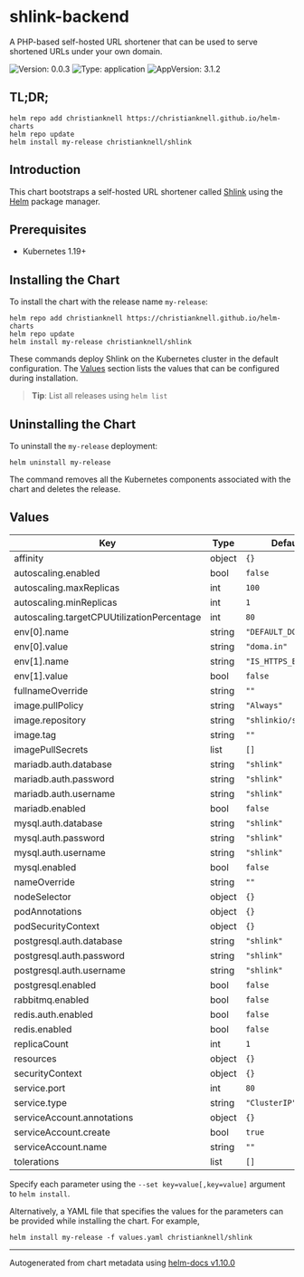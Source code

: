 # shlink-backend

A PHP-based self-hosted URL shortener that can be used to serve shortened URLs under your own domain.

![Version: 0.0.3](https://img.shields.io/badge/Version-0.0.3-informational?style=flat-square) ![Type: application](https://img.shields.io/badge/Type-application-informational?style=flat-square) ![AppVersion: 3.1.2](https://img.shields.io/badge/AppVersion-3.1.2-informational?style=flat-square)

## TL;DR;

```console
helm repo add christianknell https://christianknell.github.io/helm-charts
helm repo update
helm install my-release christianknell/shlink
```

## Introduction

This chart bootstraps a self-hosted URL shortener called [Shlink](https://shlink.io) using the [Helm](https://helm.sh) package manager.

## Prerequisites

- Kubernetes 1.19+

## Installing the Chart

To install the chart with the release name `my-release`:

```console
helm repo add christianknell https://christianknell.github.io/helm-charts
helm repo update
helm install my-release christianknell/shlink
```

These commands deploy Shlink on the Kubernetes cluster in the default configuration. The [Values](#values) section lists the values that can be configured during installation.

> **Tip**: List all releases using `helm list`

## Uninstalling the Chart

To uninstall the `my-release` deployment:

```console
helm uninstall my-release
```

The command removes all the Kubernetes components associated with the chart and deletes the release.

## Values

| Key                                        | Type   | Default              | Description |
| ------------------------------------------ | ------ | -------------------- | ----------- |
| affinity                                   | object | `{}`                 |             |
| autoscaling.enabled                        | bool   | `false`              |             |
| autoscaling.maxReplicas                    | int    | `100`                |             |
| autoscaling.minReplicas                    | int    | `1`                  |             |
| autoscaling.targetCPUUtilizationPercentage | int    | `80`                 |             |
| env[0].name                                | string | `"DEFAULT_DOMAIN"`   |             |
| env[0].value                               | string | `"doma.in"`          |             |
| env[1].name                                | string | `"IS_HTTPS_ENABLED"` |             |
| env[1].value                               | bool   | `false`              |             |
| fullnameOverride                           | string | `""`                 |             |
| image.pullPolicy                           | string | `"Always"`           |             |
| image.repository                           | string | `"shlinkio/shlink"`  |             |
| image.tag                                  | string | `""`                 |             |
| imagePullSecrets                           | list   | `[]`                 |             |
| mariadb.auth.database                      | string | `"shlink"`           |             |
| mariadb.auth.password                      | string | `"shlink"`           |             |
| mariadb.auth.username                      | string | `"shlink"`           |             |
| mariadb.enabled                            | bool   | `false`              |             |
| mysql.auth.database                        | string | `"shlink"`           |             |
| mysql.auth.password                        | string | `"shlink"`           |             |
| mysql.auth.username                        | string | `"shlink"`           |             |
| mysql.enabled                              | bool   | `false`              |             |
| nameOverride                               | string | `""`                 |             |
| nodeSelector                               | object | `{}`                 |             |
| podAnnotations                             | object | `{}`                 |             |
| podSecurityContext                         | object | `{}`                 |             |
| postgresql.auth.database                   | string | `"shlink"`           |             |
| postgresql.auth.password                   | string | `"shlink"`           |             |
| postgresql.auth.username                   | string | `"shlink"`           |             |
| postgresql.enabled                         | bool   | `false`              |             |
| rabbitmq.enabled                           | bool   | `false`              |             |
| redis.auth.enabled                         | bool   | `false`              |             |
| redis.enabled                              | bool   | `false`              |             |
| replicaCount                               | int    | `1`                  |             |
| resources                                  | object | `{}`                 |             |
| securityContext                            | object | `{}`                 |             |
| service.port                               | int    | `80`                 |             |
| service.type                               | string | `"ClusterIP"`        |             |
| serviceAccount.annotations                 | object | `{}`                 |             |
| serviceAccount.create                      | bool   | `true`               |             |
| serviceAccount.name                        | string | `""`                 |             |
| tolerations                                | list   | `[]`                 |             |

Specify each parameter using the `--set key=value[,key=value]` argument to `helm install`.

Alternatively, a YAML file that specifies the values for the parameters can be provided while installing the chart. For example,

```console
helm install my-release -f values.yaml christianknell/shlink
```

---

Autogenerated from chart metadata using [helm-docs v1.10.0](https://github.com/norwoodj/helm-docs/releases/v1.10.0)
